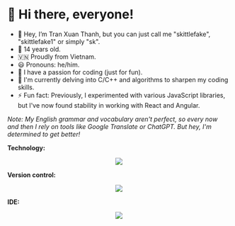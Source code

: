# 👋 Hi there, everyone!
- 👋 Hey, I’m Tran Xuan Thanh, but you can just call me "skittlefake", "skittlefake1" or simply "sk".
- 🎂 14 years old.
- 🇻🇳 Proudly from Vietnam.
- 😃 Pronouns: he/him.
- 👀 I have a passion for coding (just for fun).
- 🌱 I'm currently delving into C/C++ and algorithms to sharpen my coding skills.
- ⚡ Fun fact: Previously, I experimented with various JavaScript libraries, but I've now found stability in working with React and Angular.

*Note: My English grammar and vocabulary aren't perfect, so every now and then I rely on tools like Google Translate or ChatGPT. But hey, I'm determined to get better!*

**Technology:**
<p align="center">
  <a href="https://skillicons.dev">
    <img src="https://skillicons.dev/icons?i=html,css,js,ts,c,cpp,python,sass,nodejs,vite,vercel,react,angular" />
  </a>
</p>

<!-- Version control -->
**Version control:**
<p align="center">
  <a href="https://skillicons.dev">
    <img src="https://skillicons.dev/icons?i=git,github" />
  </a>
</p>

<!-- IDE -->
**IDE:**
<p align="center">
  <a href="https://skillicons.dev">
    <img src="https://skillicons.dev/icons?i=vscode,visualstudio,sublime,vim,neovim" />
  </a>
</p>


<!---
skittlefake1/skittlefake1 is a ✨ special ✨ repository because its `README.md` (this file) appears on your GitHub profile.
You can click the Preview link to take a look at your changes.
--->
